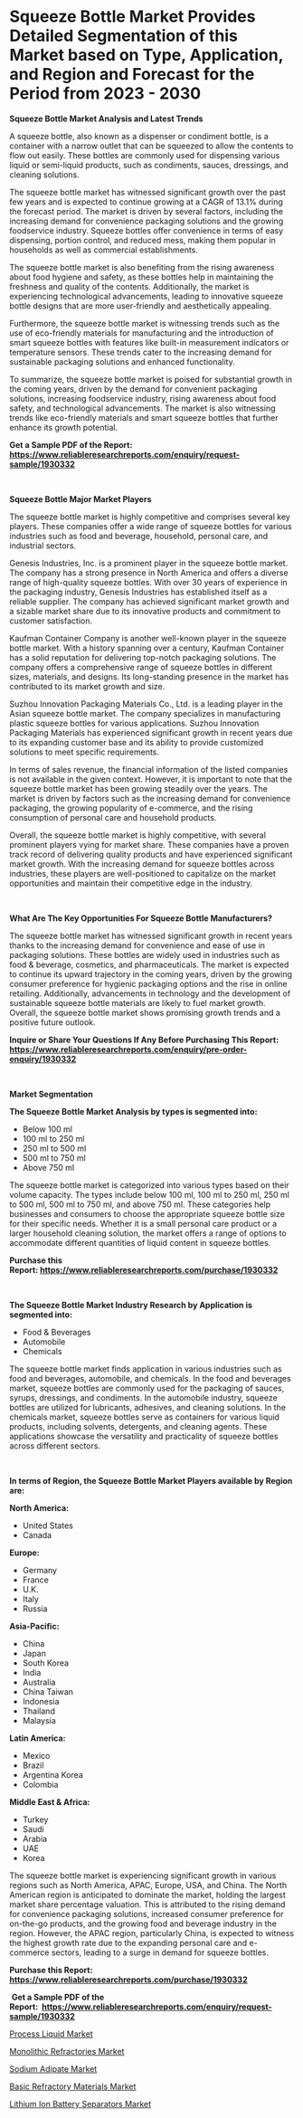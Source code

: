 <p><h1>Squeeze Bottle Market Provides Detailed Segmentation of this Market based on Type, Application, and Region and Forecast for the Period from 2023 - 2030</h1></p><p><strong>Squeeze Bottle Market Analysis and Latest Trends</strong></p>
<p><p>A squeeze bottle, also known as a dispenser or condiment bottle, is a container with a narrow outlet that can be squeezed to allow the contents to flow out easily. These bottles are commonly used for dispensing various liquid or semi-liquid products, such as condiments, sauces, dressings, and cleaning solutions.</p><p>The squeeze bottle market has witnessed significant growth over the past few years and is expected to continue growing at a CAGR of 13.1% during the forecast period. The market is driven by several factors, including the increasing demand for convenience packaging solutions and the growing foodservice industry. Squeeze bottles offer convenience in terms of easy dispensing, portion control, and reduced mess, making them popular in households as well as commercial establishments.</p><p>The squeeze bottle market is also benefiting from the rising awareness about food hygiene and safety, as these bottles help in maintaining the freshness and quality of the contents. Additionally, the market is experiencing technological advancements, leading to innovative squeeze bottle designs that are more user-friendly and aesthetically appealing.</p><p>Furthermore, the squeeze bottle market is witnessing trends such as the use of eco-friendly materials for manufacturing and the introduction of smart squeeze bottles with features like built-in measurement indicators or temperature sensors. These trends cater to the increasing demand for sustainable packaging solutions and enhanced functionality.</p><p>To summarize, the squeeze bottle market is poised for substantial growth in the coming years, driven by the demand for convenient packaging solutions, increasing foodservice industry, rising awareness about food safety, and technological advancements. The market is also witnessing trends like eco-friendly materials and smart squeeze bottles that further enhance its growth potential.</p></p>
<p><strong>Get a Sample PDF of the Report:&nbsp; <a href="https://www.reliableresearchreports.com/enquiry/request-sample/1930332">https://www.reliableresearchreports.com/enquiry/request-sample/1930332</a></strong></p>
<p>&nbsp;</p>
<p><strong>Squeeze Bottle Major Market Players</strong></p>
<p><p>The squeeze bottle market is highly competitive and comprises several key players. These companies offer a wide range of squeeze bottles for various industries such as food and beverage, household, personal care, and industrial sectors.</p><p>Genesis Industries, Inc. is a prominent player in the squeeze bottle market. The company has a strong presence in North America and offers a diverse range of high-quality squeeze bottles. With over 30 years of experience in the packaging industry, Genesis Industries has established itself as a reliable supplier. The company has achieved significant market growth and a sizable market share due to its innovative products and commitment to customer satisfaction.</p><p>Kaufman Container Company is another well-known player in the squeeze bottle market. With a history spanning over a century, Kaufman Container has a solid reputation for delivering top-notch packaging solutions. The company offers a comprehensive range of squeeze bottles in different sizes, materials, and designs. Its long-standing presence in the market has contributed to its market growth and size.</p><p>Suzhou Innovation Packaging Materials Co., Ltd. is a leading player in the Asian squeeze bottle market. The company specializes in manufacturing plastic squeeze bottles for various applications. Suzhou Innovation Packaging Materials has experienced significant growth in recent years due to its expanding customer base and its ability to provide customized solutions to meet specific requirements.</p><p>In terms of sales revenue, the financial information of the listed companies is not available in the given context. However, it is important to note that the squeeze bottle market has been growing steadily over the years. The market is driven by factors such as the increasing demand for convenience packaging, the growing popularity of e-commerce, and the rising consumption of personal care and household products.</p><p>Overall, the squeeze bottle market is highly competitive, with several prominent players vying for market share. These companies have a proven track record of delivering quality products and have experienced significant market growth. With the increasing demand for squeeze bottles across industries, these players are well-positioned to capitalize on the market opportunities and maintain their competitive edge in the industry.</p></p>
<p>&nbsp;</p>
<p><strong>What Are The Key Opportunities For Squeeze Bottle Manufacturers?</strong></p>
<p><p>The squeeze bottle market has witnessed significant growth in recent years thanks to the increasing demand for convenience and ease of use in packaging solutions. These bottles are widely used in industries such as food & beverage, cosmetics, and pharmaceuticals. The market is expected to continue its upward trajectory in the coming years, driven by the growing consumer preference for hygienic packaging options and the rise in online retailing. Additionally, advancements in technology and the development of sustainable squeeze bottle materials are likely to fuel market growth. Overall, the squeeze bottle market shows promising growth trends and a positive future outlook.</p></p>
<p><strong>Inquire or Share Your Questions If Any Before Purchasing This Report: <a href="https://www.reliableresearchreports.com/enquiry/pre-order-enquiry/1930332">https://www.reliableresearchreports.com/enquiry/pre-order-enquiry/1930332</a></strong></p>
<p>&nbsp;</p>
<p><strong>Market Segmentation</strong></p>
<p><strong>The Squeeze Bottle Market Analysis by types is segmented into:</strong></p>
<p><ul><li>Below 100 ml</li><li>100 ml to 250 ml</li><li>250 ml to 500 ml</li><li>500 ml to 750 ml</li><li>Above 750 ml</li></ul></p>
<p><p>The squeeze bottle market is categorized into various types based on their volume capacity. The types include below 100 ml, 100 ml to 250 ml, 250 ml to 500 ml, 500 ml to 750 ml, and above 750 ml. These categories help businesses and consumers to choose the appropriate squeeze bottle size for their specific needs. Whether it is a small personal care product or a larger household cleaning solution, the market offers a range of options to accommodate different quantities of liquid content in squeeze bottles.</p></p>
<p><strong>Purchase this Report:&nbsp;<a href="https://www.reliableresearchreports.com/purchase/1930332">https://www.reliableresearchreports.com/purchase/1930332</a></strong></p>
<p>&nbsp;</p>
<p><strong>The Squeeze Bottle Market Industry Research by Application is segmented into:</strong></p>
<p><ul><li>Food & Beverages</li><li>Automobile</li><li>Chemicals</li></ul></p>
<p><p>The squeeze bottle market finds application in various industries such as food and beverages, automobile, and chemicals. In the food and beverages market, squeeze bottles are commonly used for the packaging of sauces, syrups, dressings, and condiments. In the automobile industry, squeeze bottles are utilized for lubricants, adhesives, and cleaning solutions. In the chemicals market, squeeze bottles serve as containers for various liquid products, including solvents, detergents, and cleaning agents. These applications showcase the versatility and practicality of squeeze bottles across different sectors.</p></p>
<p>&nbsp;</p>
<p><strong>In terms of Region, the Squeeze Bottle Market Players available by Region are:</strong></p>
<p>
    <p> <strong> North America: </strong>
        <ul>
            <li>United States</li>
            <li>Canada</li>
        </ul>
        </p> 
    <p> <strong> Europe: </strong>
        <ul>
            <li>Germany</li>
            <li>France</li>
            <li>U.K.</li>
            <li>Italy</li>
            <li>Russia</li>
        </ul>
        </p> 
    <p> <strong> Asia-Pacific: </strong>
        <ul>
            <li>China</li>
            <li>Japan</li>
            <li>South Korea</li>
            <li>India</li>
            <li>Australia</li>
            <li>China Taiwan</li>
            <li>Indonesia</li>
            <li>Thailand</li>
            <li>Malaysia</li>
        </ul>
        </p> 
    <p> <strong> Latin America: </strong>
        <ul>
            <li>Mexico</li>
            <li>Brazil</li>
            <li>Argentina Korea</li>
            <li>Colombia</li>
        </ul>
        </p> 
    <p> <strong> Middle East & Africa: </strong>
        <ul>
            <li>Turkey</li>
            <li>Saudi</li>
            <li>Arabia</li>
            <li>UAE</li>
            <li>Korea</li>
        </ul>
    </p>
    </p>
<p><p>The squeeze bottle market is experiencing significant growth in various regions such as North America, APAC, Europe, USA, and China. The North American region is anticipated to dominate the market, holding the largest market share percentage valuation. This is attributed to the rising demand for convenience packaging solutions, increased consumer preference for on-the-go products, and the growing food and beverage industry in the region. However, the APAC region, particularly China, is expected to witness the highest growth rate due to the expanding personal care and e-commerce sectors, leading to a surge in demand for squeeze bottles.</p></p>
<p><strong>Purchase this Report: <a href="https://www.reliableresearchreports.com/purchase/1930332">https://www.reliableresearchreports.com/purchase/1930332</a></strong></p>
<p>&nbsp;<strong>Get a Sample PDF of the Report:&nbsp;&nbsp;<a href="https://www.reliableresearchreports.com/enquiry/request-sample/1930332">https://www.reliableresearchreports.com/enquiry/request-sample/1930332</a></strong></p>
<p><strong></strong></p>
<p><p><a href="https://medium.com/@janicegriffin2022/process-liquid-market-analysis-and-sze-forecasted-for-period-from-2023-to-2030-869ecf024d56">Process Liquid Market</a></p><p><a href="https://medium.com/@joanobrien1990/monolithic-refractories-market-trends-and-market-analysis-forecasted-for-period-2023-2030-6f108cdeba9d">Monolithic Refractories Market</a></p><p><a href="https://medium.com/@rosejohnson762014/sodium-adipate-market-analysis-its-cagr-market-segmentation-and-global-industry-overview-bd6b811bf08b">Sodium Adipate Market</a></p><p><a href="https://medium.com/@tiffanytran1905/basic-refractory-materials-market-size-market-outlook-and-market-forecast-2023-to-2030-ce9f507bb070">Basic Refractory Materials Market</a></p><p><a href="https://medium.com/@carolynfuller1997/lithium-ion-battery-separators-market-analysis-and-sze-forecasted-for-period-from-2023-to-2030-672d1e9c4705">Lithium Ion Battery Separators Market</a></p></p>